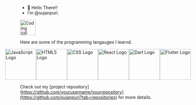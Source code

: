 - 👋 Hello There!!
- I’m @sujanpuri.
<img src="https://media.giphy.com/media/26tn33aiTi1jkl6H6/giphy.gif" alt="Coding GIF" height="50">

Here are some of the programming langauges I learnd.
<div style="display: flex; justify-content: center; align-items: center;">
  <img src="https://upload.wikimedia.org/wikipedia/commons/6/6a/JavaScript-logo.png" alt="JavaScript Logo" height="100">
  <img src="https://upload.wikimedia.org/wikipedia/commons/6/61/HTML5_logo_and_wordmark.svg" alt="HTML5 Logo" height="100">
  <img src="https://upload.wikimedia.org/wikipedia/commons/d/d5/CSS3_logo_and_wordmark.svg" alt="CSS Logo" height="100">
  <img src="https://upload.wikimedia.org/wikipedia/commons/a/a7/React-icon.svg" alt="React Logo" height="100">
  <img src="https://upload.wikimedia.org/wikipedia/commons/7/7e/Dart-logo.png" alt="Dart Logo" height="100">
  <img src="https://upload.wikimedia.org/wikipedia/commons/1/17/Google-flutter-logo.png" alt="Flutter Logo" height="100">
</div>

Check out my [project repository](https://github.com/yourusername/yourrepository](https://github.com/sujanpuri?tab=repositories) for more details.

